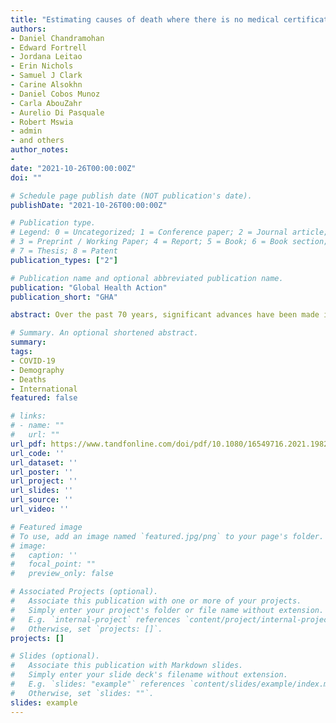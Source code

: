 ```yaml
---
title: "Estimating causes of death where there is no medical certification: evolution and state of the art of verbal autopsy"
authors:
- Daniel Chandramohan
- Edward Fortrell
- Jordana Leitao
- Erin Nichols
- Samuel J Clark
- Carine Alsokhn
- Daniel Cobos Munoz
- Carla AbouZahr
- Aurelio Di Pasquale
- Robert Mswia
- admin
- and others
author_notes:
- 
date: "2021-10-26T00:00:00Z"
doi: ""

# Schedule page publish date (NOT publication's date).
publishDate: "2021-10-26T00:00:00Z"

# Publication type.
# Legend: 0 = Uncategorized; 1 = Conference paper; 2 = Journal article;
# 3 = Preprint / Working Paper; 4 = Report; 5 = Book; 6 = Book section;
# 7 = Thesis; 8 = Patent
publication_types: ["2"]

# Publication name and optional abbreviated publication name.
publication: "Global Health Action"
publication_short: "GHA"

abstract: Over the past 70 years, significant advances have been made in determining the causes of death in populations not served by official medical certification of cause at the time of death using a technique known as Verbal Autopsy (VA). VA involves an interview of the family or caregivers of the deceased after a suitable bereavement interval about the circumstances, signs and symptoms of the deceased in the period leading to death. The VA interview data are then interpreted by physicians or, more recently, computer algorithms, to assign a probable cause of death. VA was originally developed and applied in field research settings. This paper traces the evolution of VA methods with special emphasis on the World Health Organization’s (WHO)’s efforts to standardize VA instruments and methods for expanded use in routine health information and vital statistics systems in low- and middle-income countries (LMICs). These advances in VA methods are culminating this year with the release of the 2022 WHO Standard Verbal Autopsy (VA) Toolkit. This paper highlights the many contributions the late Professor Peter Byass made to the current VA standards and methods, most notably, the development of InterVA, the most commonly used automated computer algorithm for interpreting data collected in the WHO standard instruments, and the capacity building in low- and middle-income countries (LMICs) that he promoted. This paper also provides an overview of the methods used to improve the current WHO VA standards, a catalogue of the changes and improvements in the instruments, and a mapping of current applications of the WHO VA standard approach in LMICs. It also provides access to tools and guidance needed for VA implementation in Civil Registration and Vital Statistics Systems at scale.

# Summary. An optional shortened abstract.
summary: 
tags:
- COVID-19
- Demography
- Deaths
- International
featured: false

# links:
# - name: ""
#   url: ""
url_pdf: https://www.tandfonline.com/doi/pdf/10.1080/16549716.2021.1982486?needAccess=true
url_code: ''
url_dataset: ''
url_poster: ''
url_project: ''
url_slides: ''
url_source: ''
url_video: ''

# Featured image
# To use, add an image named `featured.jpg/png` to your page's folder. 
# image:
#   caption: ''
#   focal_point: ""
#   preview_only: false

# Associated Projects (optional).
#   Associate this publication with one or more of your projects.
#   Simply enter your project's folder or file name without extension.
#   E.g. `internal-project` references `content/project/internal-project/index.md`.
#   Otherwise, set `projects: []`.
projects: []

# Slides (optional).
#   Associate this publication with Markdown slides.
#   Simply enter your slide deck's filename without extension.
#   E.g. `slides: "example"` references `content/slides/example/index.md`.
#   Otherwise, set `slides: ""`.
slides: example
---
```

